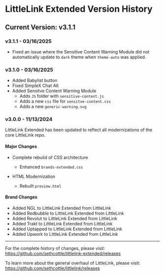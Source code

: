 # LittleLink Extended Version History

## Current Version: v3.1.1

### v3.1.1 - 03/16/2025
- Fixed an issue where the Sensitive Content Warning Module did not 
automatically update to `dark` theme when `theme-auto` was applied.

### v3.1.0 - 03/16/2025
- Added Babylist button
- Fixed SimpleX Chat Alt
- Added Sensitve Content Warning Module
  - Adds `JS` folder with `sensitive-content.js`
  - Adds a new `css` file for `sensitve-content.css`
  - Adds a new `generic-warning.svg`

### v3.0.0 - 11/13/2024
LittleLink Extended has been updated to reflect all modernizations of the core LittleLink repo.

#### Major Changes
- Complete rebuild of CSS architecture
  - Enhanced `brands-extended.css`

- HTML Modernization
  - Rebuilt `preview.html`

#### Brand Changes
- Added NGL to LittleLink Extended from LittleLink
- Added Redbubble to LittleLink Extended from LittleLink
- Added Revolut to LittleLink Extended from LittleLink
- Added Trakt to LittleLink Extended from LittleLink
- Added Uptapped to LittleLink Extended from LittleLink
- Added Upwork to LittleLink Extended from LittleLink

---
For the complete history of changes, please visit:
https://github.com/sethcottle/littlelink-extended/releases

To learn more about the general overhaul of LittleLink, please visit:
https://github.com/sethcottle/littlelink/releases
